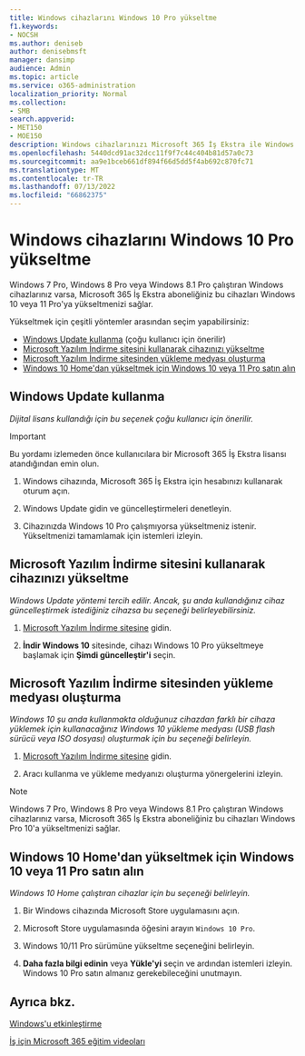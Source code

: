```yaml
---
title: Windows cihazlarını Windows 10 Pro yükseltme
f1.keywords:
- NOCSH
ms.author: deniseb
author: denisebmsft
manager: dansimp
audience: Admin
ms.topic: article
ms.service: o365-administration
localization_priority: Normal
ms.collection:
- SMB
search.appverid:
- MET150
- MOE150
description: Windows cihazlarınızı Microsoft 365 İş Ekstra ile Windows 10 Pro yükseltmeyi öğrenin.
ms.openlocfilehash: 5440dcd91ac32dcc11f9f7c44c404b81d57a0c73
ms.sourcegitcommit: aa9e1bceb661df894f66d5dd5f4ab692c870fc71
ms.translationtype: MT
ms.contentlocale: tr-TR
ms.lasthandoff: 07/13/2022
ms.locfileid: "66862375"
---
```

# <a name="upgrade-windows-devices-to-windows-10-pro"></a>Windows cihazlarını Windows 10 Pro yükseltme

Windows 7 Pro, Windows 8 Pro veya Windows 8.1 Pro çalıştıran Windows cihazlarınız varsa, Microsoft 365 İş Ekstra aboneliğiniz bu cihazları Windows 10 veya 11 Pro'ya yükseltmenizi sağlar.  

Yükseltmek için çeşitli yöntemler arasından seçim yapabilirsiniz:

- [Windows Update kullanma](#use-windows-update) (çoğu kullanıcı için önerilir)
- [Microsoft Yazılım İndirme sitesini kullanarak cihazınızı yükseltme](#upgrade-your-device-using-the-microsoft-software-download-site)
- [Microsoft Yazılım İndirme sitesinden yükleme medyası oluşturma](#create-installation-media-from-the-microsoft-software-download-site)
- [Windows 10 Home'dan yükseltmek için Windows 10 veya 11 Pro satın alın](#purchase-windows-10-or-11-pro-to-upgrade-from-windows-10-home)

## <a name="use-windows-update"></a>Windows Update kullanma

*Dijital lisans kullandığı için bu seçenek çoğu kullanıcı için önerilir.*

> [!IMPORTANT]
> Bu yordamı izlemeden önce kullanıcılara bir Microsoft 365 İş Ekstra lisansı atandığından emin olun.

1. Windows cihazında, Microsoft 365 İş Ekstra için hesabınızı kullanarak oturum açın.

2. Windows Update gidin ve güncelleştirmeleri denetleyin. 

3. Cihazınızda Windows 10 Pro çalışmıyorsa yükseltmeniz istenir. Yükseltmenizi tamamlamak için istemleri izleyin.

## <a name="upgrade-your-device-using-the-microsoft-software-download-site"></a>Microsoft Yazılım İndirme sitesini kullanarak cihazınızı yükseltme
  
*Windows Update yöntemi tercih edilir. Ancak, şu anda kullandığınız cihaz güncelleştirmek istediğiniz cihazsa bu seçeneği belirleyebilirsiniz.* 

1. [Microsoft Yazılım İndirme sitesine](https://go.microsoft.com/fwlink/?LinkID=836951) gidin.

2. **İndir Windows 10** sitesinde, cihazı Windows 10 Pro yükseltmeye başlamak için **Şimdi güncelleştir'i** seçin. 

## <a name="create-installation-media-from-the-microsoft-software-download-site"></a>Microsoft Yazılım İndirme sitesinden yükleme medyası oluşturma

*Windows 10 şu anda kullanmakta olduğunuz cihazdan farklı bir cihaza yüklemek için kullanacağınız Windows 10 yükleme medyası (USB flash sürücü veya ISO dosyası) oluşturmak için bu seçeneği belirleyin.*
    
1. [Microsoft Yazılım İndirme sitesine](https://go.microsoft.com/fwlink/?LinkID=836960) gidin.

2. Aracı kullanma ve yükleme medyanızı oluşturma yönergelerini izleyin. 

> [!NOTE]
> Windows 7 Pro, Windows 8 Pro veya Windows 8.1 Pro çalıştıran Windows cihazlarınız varsa, Microsoft 365 İş Ekstra aboneliğiniz bu cihazları Windows Pro 10'a yükseltmenizi sağlar.

## <a name="purchase-windows-10-or-11-pro-to-upgrade-from-windows-10-home"></a>Windows 10 Home'dan yükseltmek için Windows 10 veya 11 Pro satın alın

*Windows 10 Home çalıştıran cihazlar için bu seçeneği belirleyin.*

1. Bir Windows cihazında Microsoft Store uygulamasını açın.

2. Microsoft Store uygulamasında öğesini arayın `Windows 10 Pro`.

3. Windows 10/11 Pro sürümüne yükseltme seçeneğini belirleyin.

4. **Daha fazla bilgi edinin** veya **Yükle'yi** seçin ve ardından istemleri izleyin. Windows 10 Pro satın almanız gerekebileceğini unutmayın.
  
## <a name="see-also"></a>Ayrıca bkz.

[Windows'u etkinleştirme](https://support.microsoft.com/windows/activate-windows-c39005d4-95ee-b91e-b399-2820fda32227#WindowsVersion=Windows_10)

[İş için Microsoft 365 eğitim videoları](https://go.microsoft.com/fwlink/?linkid=2197659)


